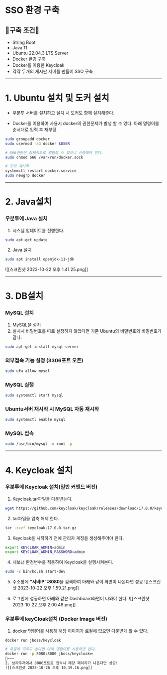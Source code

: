 
# SSO 환경 구축

## 🚀구축 조건🚀
- String Boot
- Java 11
- Ubuntu 22.04.3 LTS Server
- Docker 환경 구축
- Docker를 이용한 Keycloak
- 각각 두개의 게시판 서버를 만들어 SSO 구축

---
# 1.  Ubuntu 설치 및 도커 설치
- 우분투 서버를 설치하고 설치 시 도커도 함께 설치해준다.

-  Docker를 이용하여 사용시 docker의 권한문제가 발생 할 수 있다. 아래 명령어를 순서대로 입력 후 재부팅.
~~~bash
sudo groupadd docker
sudo usermod -aG docker $USER

# 666권한은 잠재적으로 위험할 수 있으니 신중해야 한다.
sudo chmod 666 /var/run/docker.sock

# 도커 재시작
systemctl restart docker.service
sudo newgrp docker
~~~

---
# 2. Java설치

### 우분투에 Java 설치
1. 시스템 업데이트를 진행한다.
~~~bash
sudo apt-get update
~~~

2. Java 설치
~~~bash
sudo apt install openjdk-11-jdk
~~~
![[스크린샷 2023-10-22 오후 1.41.25.png]]

---
# 3. DB설치
### MySQL 설치
1. MySQL을 설치
2. 설치시 비밀번호를 따로 설정하지 않았다면 기존 Ubuntu의 비밀번호와 비밀번호가 같다.
~~~bash
sudo apt-get install mysql-server
~~~

### 외부접속 기능 설정 (3306포트 오픈)
~~~bash
sudo ufw allow mysql
~~~

### MySQL 실행
~~~bash
sudo systemctl start mysql
~~~

### Ubuntu서버 재시작 시 MySQL 자동 재시작
~~~bash
sudo systemctl enable mysql
~~~

### MySQL 접속
~~~bash
sudo /usr/bin/mysql -u root -p
~~~


---
# 4. Keycloak 설치
### 우분투에 Keycloak 설치(일반 커멘드 버전)
1. Keycloak.tar파일을 다운받는다.
~~~bash
wget https://github.com/keycloak/keycloak/releases/download/17.0.0/keycloak-17.0.0.tar.gz
~~~

2. tar파일을 압축 해제 한다.
~~~bash
tar -zxvf keycloak-17.0.0.tar.gz
~~~

3. Keycloak을 시작하기 전에 관리자 계정을 생성해주어야 한다.
~~~bash
export KEYCLOAK_ADMIN=admin
export KEYCLOAK_ADMIN_PASSWORD=admin
~~~

4. 내보낸 환경변수를 적용하여 Keycloak을 실행시켜본다.
~~~bash
sudo -E bin/kc.sh start-dev
~~~

5. 주소창에 **"서버IP":8080**을 검색하여 아래와 같이 화면이 나온다면 성공
![[스크린샷 2023-10-22 오후 1.59.21.png]]

6. 로그인에 성공하면 아래와 같은 Dashboard화면이 나와야 한다.
![[스크린샷 2023-10-22 오후 2.00.48.png]]

### 우분투에 keyCloak설치 (Docker Image 버전)
1. docker 명령어를 사용해 해당 이미지가 로컬에 없으면 다운받게 할 수 있다.
~~~bash
docker run jboss/keycloak

# 로컬에 띄우고 싶다면 아래 명령어를 사용하면 된다.
docker run -p 8080:8080 jboss/keycloakㅠ
~~~
2. 브라우저에서 8080포트로 접속시 해당 페이지가 나온다면 성공!
![[스크린샷 2023-10-26 오후 10.19.16.png]]